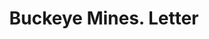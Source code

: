---
doi: 10.7916/D8G17BVQ
date_other: '1911'
date_other_textual: '1911'
form: correspondence
genre:
- Letters (correspondence)
name:
- Buckeye Mines
object_in_context_url: https://biggert.cul.columbia.edu/items/view/ave_biggert_00824
subject_hierarchical_geographic:
- Tonopah, Nevada, United States
subject_name:
- Buckeye Mines
title: Buckeye Mines. Letter
sort_title: Buckeye Mines. Letter
call_number: ave_biggert_00824
coordinates:
- 38.06722222222223,-117.23
pid: ave_biggert_00824
identifiers: ave_biggert_00824
thumbnail: false
permalink: /biggert/ave_biggert_00824/
layout: iiif-image-page
---